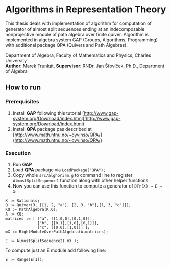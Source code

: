 # Algorithms in Representation Theory

This thesis deals with implementation of algorithm for computation of generator of almost split sequences ending at an 
indecomposable nonprojective module of path algebra over finite quiver. Algorithm is implemented in algebra system GAP
(Groups, Algorithms, Programming) with additional package QPA (Quivers and Path Algebras).

Department of Algebra, Faculty of Mathematics and Physics, Charles University
<br />
**Author**: Marek Trunkát, **Supervisor**: RNDr. Jan Šťovíček, Ph.D., Department of Algebra

## How to run

### Prerequisites

1. Install **GAP** following this tutorial [http://www.gap-system.org/Download/index.html](http://www.gap-system.org/Download/index.html)
2. Install **QPA** package pas described at [http://www.math.ntnu.no/~oyvinso/QPA/](http://www.math.ntnu.no/~oyvinso/QPA/)

### Execution

1. Run **GAP**
2. Load  **QPA** package via `LoadPackage("QPA");`
3. Copy whole `src/alghorirm.g` to command line to register `AlmostSplitSequence2` function along with other helper functions.
4. Now you can use this function to compute a generator of `DTr(X) → E → X`:

```
K := Rationals;
Q := Quiver(3, [[1, 2, "a"], [2, 3, "b"],[1, 3, "c"]]);
KQ := PathAlgebra(K,Q);
A := KQ;
matrices := [ ["a", [[1,0,0],[0,1,0]]], 
              ["b", [[0,1],[1,0],[0,1]]], 
              ["c", [[0,0],[1,0]]] ];
mX := RightModuleOverPathAlgebra(A,matrices);

E := AlmostSplitSequence2( mX );
```

To compute just an E module add following line:

```
E := Range(E[1]);
```
